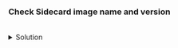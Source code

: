 
### Check Sidecard image name and version

<br>
<details><summary>Solution</summary>
<br>

```plain 
kubectl describe pod PODNAME

-> docker.io/istio/image:version <-

```{{}}

</details>